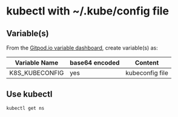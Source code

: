 # kubectl with ~/.kube/config file

## Variable(s)

From the [Gitpod.io variable dashboard](https://gitpod.io/variables), create variable(s) as:

| Variable Name  | base64 encoded | Content
|---|---|---
| K8S_KUBECONFIG | yes | kubeconfig file  

## Use kubectl

```bash
kubectl get ns
``` 
